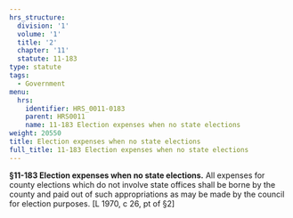 ```yaml
---
hrs_structure:
  division: '1'
  volume: '1'
  title: '2'
  chapter: '11'
  statute: 11-183
type: statute
tags:
  - Government
menu:
  hrs:
    identifier: HRS_0011-0183
    parent: HRS0011
    name: 11-183 Election expenses when no state elections
weight: 20550
title: Election expenses when no state elections
full_title: 11-183 Election expenses when no state elections
---
```

**§11-183 Election expenses when no state elections.** All expenses for county elections which do not involve state offices shall be borne by the county and paid out of such appropriations as may be made by the council for election purposes. [L 1970, c 26, pt of §2]